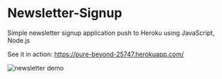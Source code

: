 # Newsletter-Signup
Simple newsletter signup application push to Heroku using JavaScript, Node.js

See it in action: https://pure-beyond-25747.herokuapp.com/
 
 
![newsletter demo](https://user-images.githubusercontent.com/34847723/162593755-87d23d76-3da3-4584-8d7b-6945da9d3fd9.PNG)
